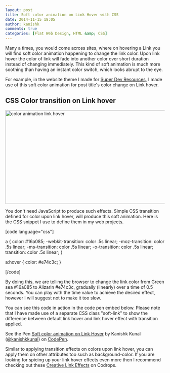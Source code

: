 ```yaml
---
layout: post
title: Soft color animation on Link Hover with CSS
date: 2014-11-15 18:05
author: kanishk
comments: true
categories: [Flat Web Design, HTML &amp; CSS]
---
```

Many a times, you would come across sites, where on hovering a Link you will find soft color animation happening to change the link color. Upon link hover the color of link will fade into another color over short duration instead of changing immediately. This kind of soft animation is much more soothing than having an instant color switch, which looks abrupt to the eye.

For example, in the website theme I made for <a href="http://superdevresources.com/" target="_blank">Super Dev Resources</a>, I made use of this soft color animation for post title's color change on Link hover.
<h2>CSS Color transition on Link hover</h2>
<img class="aligncenter size-full wp-image-75" src="http://codingtips.kanishkkunal.in/wp-content/uploads/sites/11/2014/11/color-animation-link-hover.gif" alt="color animation link hover" width="628" height="295" />

You don't need JavaScript to produce such effects. Simple CSS transition defined for color upon link hover, will produce this soft animation. Here is the CSS snippet I use to define them in my web projects.

[code language="css"]

a {
color: #16a085;
-webkit-transition: color .5s linear;
-moz-transition: color .5s linear;
-ms-transition: color .5s linear;
-o-transition: color .5s linear;
transition: color .5s linear;
}

a:hover { color: #e74c3c; }

[/code]

By doing this, we are telling the browser to change the link color from Green sea #16a085 to Alizarin #e74c3c, gradually (linearly) over a time of 0.5 seconds. You can play with the time value to achieve the desired effect, however I will suggest not to make it too slow.

You can see this code in action in the code pen embed below. Please note that I have made use of a separate CSS class "soft-link" to show the difference between default link hover and link hover effect with transition applied.
<p class="codepen" data-height="268" data-theme-id="0" data-slug-hash="ogNdmV" data-default-tab="result" data-user="kanishkkunal">See the Pen <a href="http://codepen.io/kanishkkunal/pen/ogNdmV/">Soft color animation on Link Hover</a> by Kanishk Kunal (<a href="http://codepen.io/kanishkkunal">@kanishkkunal</a>) on <a href="http://codepen.io">CodePen</a>.</p>
<script src="//assets.codepen.io/assets/embed/ei.js" async=""></script>

Similar to applying transition effects on colors upon link hover, you can apply them on other attributes too such as background-color. If you are looking for spicing up your link hover effects even more then I recommend checking out these <a href="http://tympanus.net/codrops/2013/08/06/creative-link-effects/" target="_blank">Creative Link Effects</a> on Codrops.
